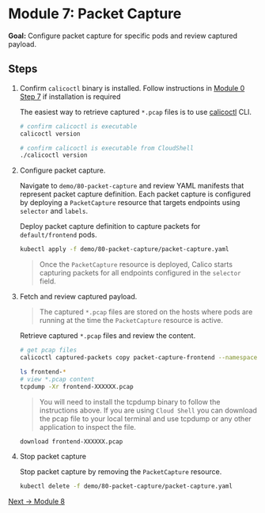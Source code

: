 # Module 7: Packet Capture

**Goal:** Configure packet capture for specific pods and review captured payload.

## Steps

1. Confirm `calicoctl` binary is installed. Follow instructions in [Module 0 Step 7](./creating-aks-cluster.md) if installation is required

    The easiest way to retrieve captured `*.pcap` files is to use [calicoctl](https://docs.tigera.io/maintenance/clis/calicoctl/) CLI.

    ```bash
    # confirm calicoctl is executable
    calicoctl version
    ```
    
    ```bash
    # confirm calicoctl is executable from CloudShell
    ./calicoctl version
    ```


2. Configure packet capture.

    Navigate to `demo/80-packet-capture` and review YAML manifests that represent packet capture definition. Each packet capture is configured by deploying a `PacketCapture` resource that targets endpoints using `selector` and `labels`.

    Deploy packet capture definition to capture packets for `default/frontend` pods.

    ```bash
    kubectl apply -f demo/80-packet-capture/packet-capture.yaml
    ```

    >Once the `PacketCapture` resource is deployed, Calico starts capturing packets for all endpoints configured in the `selector` field.


3. Fetch and review captured payload.

    >The captured `*.pcap` files are stored on the hosts where pods are running at the time the `PacketCapture` resource is active.

    Retrieve captured `*.pcap` files and review the content.

    ```bash
    # get pcap files
    calicoctl captured-packets copy packet-capture-frontend --namespace default

    ls frontend-*
    # view *.pcap content
    tcpdump -Xr frontend-XXXXXX.pcap
    ```
    > You will need to install the tcpdump binary to follow the instructions above. If you are using `Cloud Shell` you can download the pcap file to your local terminal and use tcpdump or any other application to inspect the file. 

    ```bash
    download frontend-XXXXXX.pcap
    ```

4. Stop packet capture

    Stop packet capture by removing the `PacketCapture` resource.

    ```bash
    kubectl delete -f demo/80-packet-capture/packet-capture.yaml
    ```

[Next -> Module 8](../modules/anomaly-detection.md)
